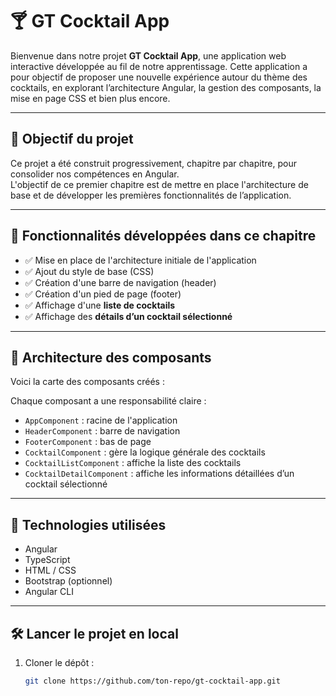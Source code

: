# 🍸 GT Cocktail App

Bienvenue dans notre projet **GT Cocktail App**, une application web interactive développée au fil de notre apprentissage. Cette application a pour objectif de proposer une nouvelle expérience autour du thème des cocktails, en explorant l’architecture Angular, la gestion des composants, la mise en page CSS et bien plus encore.

---

## 📌 Objectif du projet

Ce projet a été construit progressivement, chapitre par chapitre, pour consolider nos compétences en Angular.  
L'objectif de ce premier chapitre est de mettre en place l'architecture de base et de développer les premières fonctionnalités de l’application.

---

## 🎯 Fonctionnalités développées dans ce chapitre

- ✅ Mise en place de l'architecture initiale de l'application
- ✅ Ajout du style de base (CSS)
- ✅ Création d'une barre de navigation (header)
- ✅ Création d'un pied de page (footer)
- ✅ Affichage d'une **liste de cocktails**
- ✅ Affichage des **détails d’un cocktail sélectionné**

---

## 🧱 Architecture des composants

Voici la carte des composants créés :


Chaque composant a une responsabilité claire :
- `AppComponent` : racine de l'application
- `HeaderComponent` : barre de navigation
- `FooterComponent` : bas de page
- `CocktailComponent` : gère la logique générale des cocktails
- `CocktailListComponent` : affiche la liste des cocktails
- `CocktailDetailComponent` : affiche les informations détaillées d’un cocktail sélectionné

---

## 🚀 Technologies utilisées

- Angular
- TypeScript
- HTML / CSS
- Bootstrap (optionnel)
- Angular CLI

---

## 🛠️ Lancer le projet en local

1. Cloner le dépôt :
   ```bash
   git clone https://github.com/ton-repo/gt-cocktail-app.git


